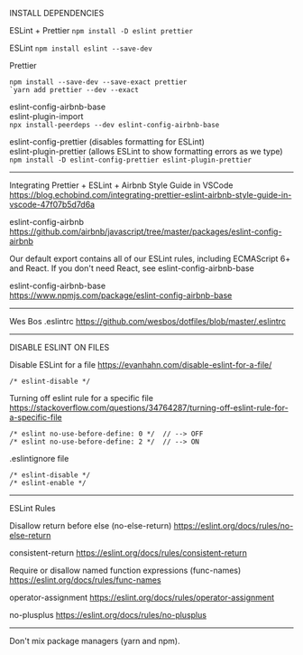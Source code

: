 INSTALL DEPENDENCIES

ESLint + Prettier
`npm install -D eslint prettier`

ESLint
`npm install eslint --save-dev`

Prettier

```
npm install --save-dev --save-exact prettier
`yarn add prettier --dev --exact
```

eslint-config-airbnb-base<br>
eslint-plugin-import<br>
`npx install-peerdeps --dev eslint-config-airbnb-base`

eslint-config-prettier (disables formatting for ESLint) <br>
eslint-plugin-prettier (allows ESLint to show formatting errors as we type)<br>
`npm install -D eslint-config-prettier eslint-plugin-prettier`

---

Integrating Prettier + ESLint + Airbnb Style Guide in VSCode<br>
https://blog.echobind.com/integrating-prettier-eslint-airbnb-style-guide-in-vscode-47f07b5d7d6a

eslint-config-airbnb<br>
https://github.com/airbnb/javascript/tree/master/packages/eslint-config-airbnb

Our default export contains all of our ESLint rules, including ECMAScript 6+ and React.
If you don't need React, see eslint-config-airbnb-base

eslint-config-airbnb-base<br>
https://www.npmjs.com/package/eslint-config-airbnb-base

---

Wes Bos .eslintrc
https://github.com/wesbos/dotfiles/blob/master/.eslintrc

---

DISABLE ESLINT ON FILES

Disable ESLint for a file
https://evanhahn.com/disable-eslint-for-a-file/

`/* eslint-disable */`

Turning off eslint rule for a specific file<br>
https://stackoverflow.com/questions/34764287/turning-off-eslint-rule-for-a-specific-file

```
/* eslint no-use-before-define: 0 */  // --> OFF
/* eslint no-use-before-define: 2 */  // --> ON
```

.eslintignore file

```
/* eslint-disable */
/* eslint-enable */
```

---

ESLint Rules

Disallow return before else (no-else-return)
https://eslint.org/docs/rules/no-else-return

consistent-return
https://eslint.org/docs/rules/consistent-return

Require or disallow named function expressions (func-names)
https://eslint.org/docs/rules/func-names

operator-assignment
https://eslint.org/docs/rules/operator-assignment

no-plusplus
https://eslint.org/docs/rules/no-plusplus

---

Don't mix package managers (yarn and npm).
